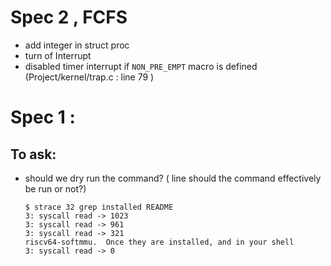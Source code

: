 # Spec 2 , FCFS
* add integer in struct proc
* turn of Interrupt
* disabled timer interrupt if `NON_PRE_EMPT` macro is defined (Project/kernel/trap.c : line 79 )

# Spec 1 :
## To ask:
* should we dry run the command? ( line should the command effectively be run or not?)
    ```
    $ strace 32 grep installed README
    3: syscall read -> 1023
    3: syscall read -> 961
    3: syscall read -> 321
    riscv64-softmmu.  Once they are installed, and in your shell
    3: syscall read -> 0
    ```